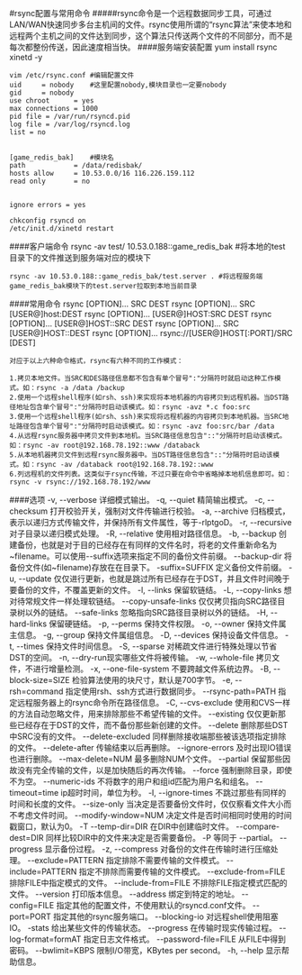 #rsync配置与常用命令
#####rsync命令是一个远程数据同步工具，可通过LAN/WAN快速同步多台主机间的文件。rsync使用所谓的“rsync算法”来使本地和远程两个主机之间的文件达到同步，这个算法只传送两个文件的不同部分，而不是每次都整份传送，因此速度相当快。
####服务端安装配置
	yum install rsync xinetd -y 

	vim /etc/rsync.conf #编辑配置文件
	uid     = nobody	#这里配置nobody,模块目录也一定要nobody
	gid     = nobody
	use chroot      = yes
	max connections = 1000
	pid file = /var/run/rsyncd.pid
	log file = /var/log/rsyncd.log
	list = no
	
	
	[game_redis_bak] 	#模块名
	path            = /data/redisbak/
	hosts allow     = 10.53.0.0/16 116.226.159.112
	read only       = no
	
	
	ignore errors = yes

	chkconfig rsyncd on
	/etc/init.d/xinetd restart


####客户端命令
	rsync -av test/ 10.53.0.188::game_redis_bak	#将本地的test目录下的文件推送到服务端对应的模块下
	
	rsync -av 10.53.0.188::game_redis_bak/test.server . #将远程服务端game_redis_bak模块下的test.server拉取到本地当前目录


####常用命令
	rsync [OPTION]... SRC DEST
	rsync [OPTION]... SRC [USER@]host:DEST
	rsync [OPTION]... [USER@]HOST:SRC DEST
	rsync [OPTION]... [USER@]HOST::SRC DEST
	rsync [OPTION]... SRC [USER@]HOST::DEST
	rsync [OPTION]... rsync://[USER@]HOST[:PORT]/SRC [DEST]

	对应于以上六种命令格式，rsync有六种不同的工作模式：

	1.拷贝本地文件。当SRC和DES路径信息都不包含有单个冒号":"分隔符时就启动这种工作模式。如：rsync -a /data /backup
	2.使用一个远程shell程序(如rsh、ssh)来实现将本地机器的内容拷贝到远程机器。当DST路径地址包含单个冒号":"分隔符时启动该模式。如：rsync -avz *.c foo:src
	3.使用一个远程shell程序(如rsh、ssh)来实现将远程机器的内容拷贝到本地机器。当SRC地址路径包含单个冒号":"分隔符时启动该模式。如：rsync -avz foo:src/bar /data
	4.从远程rsync服务器中拷贝文件到本地机。当SRC路径信息包含"::"分隔符时启动该模式。如：rsync -av root@192.168.78.192::www /databack
	5.从本地机器拷贝文件到远程rsync服务器中。当DST路径信息包含"::"分隔符时启动该模式。如：rsync -av /databack root@192.168.78.192::www
	6.列远程机的文件列表。这类似于rsync传输，不过只要在命令中省略掉本地机信息即可。如：rsync -v rsync://192.168.78.192/www

####选项
	-v, --verbose 详细模式输出。
	-q, --quiet 精简输出模式。
	-c, --checksum 打开校验开关，强制对文件传输进行校验。
	-a, --archive 归档模式，表示以递归方式传输文件，并保持所有文件属性，等于-rlptgoD。
	-r, --recursive 对子目录以递归模式处理。
	-R, --relative 使用相对路径信息。
	-b, --backup 创建备份，也就是对于目的已经存在有同样的文件名时，将老的文件重新命名为~filename。可以使用--suffix选项来指定不同的备份文件前缀。
	--backup-dir 将备份文件(如~filename)存放在在目录下。
	-suffix=SUFFIX 定义备份文件前缀。
	-u, --update 仅仅进行更新，也就是跳过所有已经存在于DST，并且文件时间晚于要备份的文件，不覆盖更新的文件。
	-l, --links 保留软链结。
	-L, --copy-links 想对待常规文件一样处理软链结。
	--copy-unsafe-links 仅仅拷贝指向SRC路径目录树以外的链结。
	--safe-links 忽略指向SRC路径目录树以外的链结。
	-H, --hard-links 保留硬链结。
	-p, --perms 保持文件权限。
	-o, --owner 保持文件属主信息。
	-g, --group 保持文件属组信息。
	-D, --devices 保持设备文件信息。
	-t, --times 保持文件时间信息。
	-S, --sparse 对稀疏文件进行特殊处理以节省DST的空间。
	-n, --dry-run现实哪些文件将被传输。
	-w, --whole-file 拷贝文件，不进行增量检测。
	-x, --one-file-system 不要跨越文件系统边界。
	-B, --block-size=SIZE 检验算法使用的块尺寸，默认是700字节。
	-e, --rsh=command 指定使用rsh、ssh方式进行数据同步。
	--rsync-path=PATH 指定远程服务器上的rsync命令所在路径信息。
	-C, --cvs-exclude 使用和CVS一样的方法自动忽略文件，用来排除那些不希望传输的文件。
	--existing 仅仅更新那些已经存在于DST的文件，而不备份那些新创建的文件。
	--delete 删除那些DST中SRC没有的文件。
	--delete-excluded 同样删除接收端那些被该选项指定排除的文件。
	--delete-after 传输结束以后再删除。
	--ignore-errors 及时出现IO错误也进行删除。
	--max-delete=NUM 最多删除NUM个文件。
	--partial 保留那些因故没有完全传输的文件，以是加快随后的再次传输。
	--force 强制删除目录，即使不为空。
	--numeric-ids 不将数字的用户和组id匹配为用户名和组名。
	--timeout=time ip超时时间，单位为秒。
	-I, --ignore-times 不跳过那些有同样的时间和长度的文件。
	--size-only 当决定是否要备份文件时，仅仅察看文件大小而不考虑文件时间。
	--modify-window=NUM 决定文件是否时间相同时使用的时间戳窗口，默认为0。
	-T --temp-dir=DIR 在DIR中创建临时文件。
	--compare-dest=DIR 同样比较DIR中的文件来决定是否需要备份。
	-P 等同于 --partial。
	--progress 显示备份过程。
	-z, --compress 对备份的文件在传输时进行压缩处理。
	--exclude=PATTERN 指定排除不需要传输的文件模式。
	--include=PATTERN 指定不排除而需要传输的文件模式。
	--exclude-from=FILE 排除FILE中指定模式的文件。
	--include-from=FILE 不排除FILE指定模式匹配的文件。
	--version 打印版本信息。
	--address 绑定到特定的地址。
	--config=FILE 指定其他的配置文件，不使用默认的rsyncd.conf文件。
	--port=PORT 指定其他的rsync服务端口。
	--blocking-io 对远程shell使用阻塞IO。
	-stats 给出某些文件的传输状态。
	--progress 在传输时现实传输过程。
	--log-format=formAT 指定日志文件格式。
	--password-file=FILE 从FILE中得到密码。
	--bwlimit=KBPS 限制I/O带宽，KBytes per second。
	-h, --help 显示帮助信息。